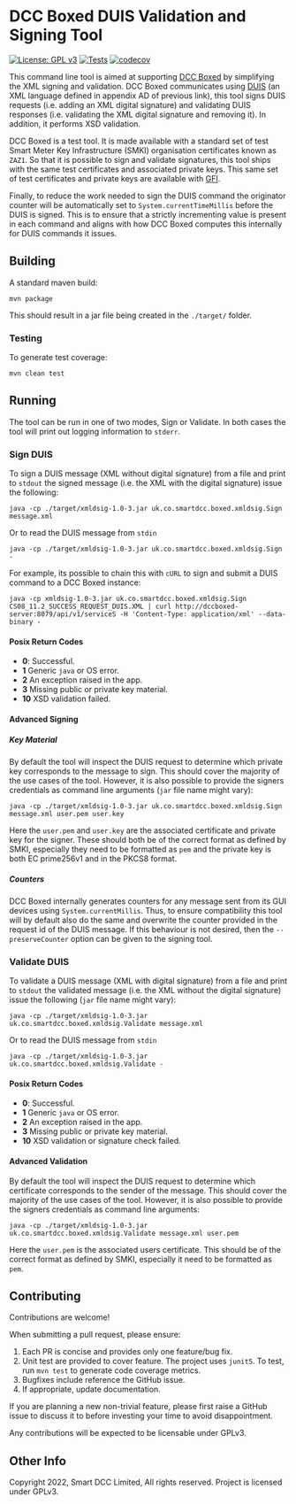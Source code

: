 # DCC Boxed DUIS Validation and Signing Tool

[![License: GPL v3](https://img.shields.io/badge/License-GPLv3-blue.svg)](https://www.gnu.org/licenses/gpl-3.0)
[![Tests](https://github.com/SmartDCCInnovation/dccboxed-signing-tool/actions/workflows/maven.yml/badge.svg?branch=main&event=push)](https://github.com/SmartDCCInnovation/dccboxed-signing-tool/actions/workflows/maven.yml)
[![codecov](https://codecov.io/gh/SmartDCCInnovation/dccboxed-signing-tool/branch/main/graph/badge.svg?token=LAEIG9E8UN)](https://codecov.io/gh/SmartDCCInnovation/dccboxed-signing-tool)

This command line tool is aimed at supporting [DCC Boxed][boxed] by simplifying
the XML signing and validation. DCC Boxed communicates using [DUIS][duis] (an
XML language defined in appendix AD of previous link), this tool signs DUIS
requests (i.e. adding an XML digital signature) and validating DUIS responses
(i.e. validating the XML digital signature and removing it). In addition, it
performs XSD validation.

DCC Boxed is a test tool. It is made available with a standard set of test Smart
Meter Key Infrastructure (SMKI) organisation certificates known as `ZAZ1`. So
that it is possible to sign and validate signatures, this tool ships with the
same test certificates and associated private keys. This same set of test
certificates and private keys are available with [GFI][gfi].

Finally, to reduce the work needed to sign the DUIS command the originator
counter will be automatically set to `System.currentTimeMillis` before the DUIS
is signed. This is to ensure that a strictly incrementing value is present in
each command and aligns with how DCC Boxed computes this internally for
DUIS commands it issues.

## Building

A standard maven build:

```
mvn package
```

This should result in a jar file being created in the `./target/` folder.

### Testing

To generate test coverage:

```
mvn clean test
```

## Running

The tool can be run in one of two modes, Sign or Validate. In both cases 
the tool will print out logging information to `stderr`.

### Sign DUIS

To sign a DUIS message (XML without digital signature) from a file and print to
`stdout` the signed message (i.e. the XML with the digital signature) issue the
following:

```
java -cp ./target/xmldsig-1.0-3.jar uk.co.smartdcc.boxed.xmldsig.Sign message.xml
```

Or to read the DUIS message from `stdin`

```
java -cp ./target/xmldsig-1.0-3.jar uk.co.smartdcc.boxed.xmldsig.Sign -
```

For example, its possible to chain this with `cURL` to sign and submit a DUIS
command to a DCC Boxed instance:

```
java -cp xmldsig-1.0-3.jar uk.co.smartdcc.boxed.xmldsig.Sign CS08_11.2_SUCCESS_REQUEST_DUIS.XML | curl http://dccboxed-server:8079/api/v1/serviceS -H 'Content-Type: application/xml' --data-binary -
```

#### Posix Return Codes

* **0**: Successful.
* **1** Generic `java` or OS error.
* **2** An exception raised in the app.
* **3** Missing public or private key material.
* **10** XSD validation failed. 

#### Advanced Signing

##### Key Material

By default the tool will inspect the DUIS request to determine which private key
corresponds to the message to sign. This should cover the majority of the use
cases of the tool. However, it is also possible to provide the signers
credentials as command line arguments (`jar` file name might vary):

```
java -cp ./target/xmldsig-1.0-3.jar uk.co.smartdcc.boxed.xmldsig.Sign message.xml user.pem user.key
```

Here the `user.pem` and `user.key` are the associated certificate and private
key for the signer. These should both be of the correct format as defined by
SMKI, especially they need to be formatted as `pem` and the private key is both
EC prime256v1 and in the PKCS8 format.

##### Counters

DCC Boxed internally generates counters for any message sent from its GUI
devices using `System.currentMillis`. Thus, to ensure compatibility this tool
will by default also do the same and overwrite the counter provided in the
request id of the DUIS message. If this behaviour is not desired, then the
`--preserveCounter` option can be given to the signing tool.

### Validate DUIS

To validate a DUIS message (XML with digital signature) from a file and print to
`stdout` the validated message (i.e. the XML without the digital signature)
issue the following (`jar` file name might vary):

```
java -cp ./target/xmldsig-1.0-3.jar uk.co.smartdcc.boxed.xmldsig.Validate message.xml
```

Or to read the DUIS message from `stdin`

```
java -cp ./target/xmldsig-1.0-3.jar uk.co.smartdcc.boxed.xmldsig.Validate -
```

#### Posix Return Codes

* **0**: Successful.
* **1** Generic `java` or OS error.
* **2** An exception raised in the app.
* **3** Missing public or private key material.
* **10** XSD validation or signature check failed. 

#### Advanced Validation

By default the tool will inspect the DUIS request to determine which certificate
corresponds to the sender of the message. This should cover the majority of the
use cases of the tool. However, it is also possible to provide the signers
credentials as command line arguments:

```
java -cp ./target/xmldsig-1.0-3.jar uk.co.smartdcc.boxed.xmldsig.Validate message.xml user.pem
```

Here the `user.pem` is the associated users certificate. This should be of the
correct format as defined by SMKI, especially it need to be formatted as `pem`. 

## Contributing

Contributions are welcome!

When submitting a pull request, please ensure:

  1. Each PR is concise and provides only one feature/bug fix.
  2. Unit test are provided to cover feature. The project uses `junit5`. To test,
     run `mvn test` to generate code coverage metrics.
  3. Bugfixes include reference the GitHub issue.
  4. If appropriate, update documentation.

If you are planning a new non-trivial feature, please first raise a GitHub issue
to discuss it to before investing your time to avoid disappointment.

Any contributions will be expected to be licensable under GPLv3.

## Other Info

Copyright 2022, Smart DCC Limited, All rights reserved. Project is licensed under GPLv3.

[boxed]: https://www.smartdcc.co.uk/our-smart-network/network-products-services/dcc-boxed/ "DCC Boxed"
[gfi]: https://www.smartdcc.co.uk/our-smart-network/network-products-services/gfi/ "GFI"
[duis]: https://smartenergycodecompany.co.uk/the-smart-energy-code-2/ "Smart Energy Code, see Appendix AD"
